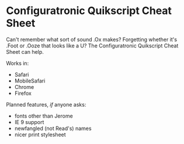 Configuratronic Quikscript Cheat Sheet
======================================

Can't remember what sort of sound .Ox makes? Forgetting whether it's .Foot or .Ooze that looks like a U? The Configuratronic Quikscript Cheat Sheet can help.

Works in:

* Safari
* MobileSafari
* Chrome
* Firefox

Planned features, *if* anyone asks:

* fonts other than Jerome
* IE 9 support
* newfangled (not Read's) names
* nicer print stylesheet
